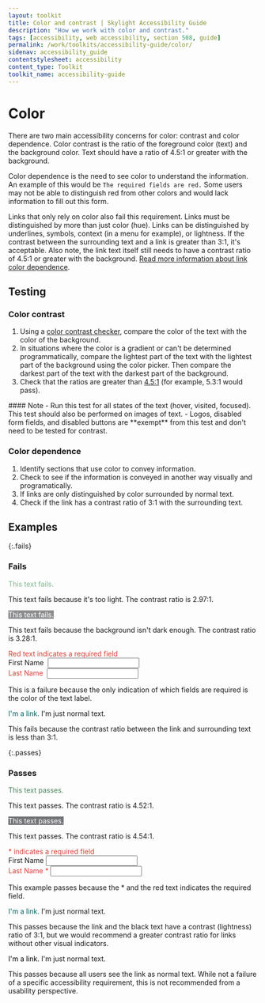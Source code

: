 ```yaml
---
layout: toolkit
title: Color and contrast | Skylight Accessibility Guide
description: "How we work with color and contrast."
tags: [accessibility, web accessibility, section 508, guide]
permalink: /work/toolkits/accessibility-guide/color/
sidenav: accessibility_guide
contentstylesheet: accessibility
content_type: Toolkit
toolkit_name: accessibility-guide
---
```

# Color

There are two main accessibility concerns for color: contrast and color dependence. Color contrast is the ratio of the foreground color (text) and the background color. Text should have a ratio of 4.5:1 or greater with the background.

Color dependence is the need to see color to understand the information. An example of this would be `The required fields are red.` Some users may not be able to distinguish red from other colors and would lack information to fill out this form.

Links that only rely on color also fail this requirement. Links must be distinguished by more than just color (hue). Links can be distinguished by underlines, symbols, context (in a menu for example), or lightness. If the contrast between the surrounding text and a link is greater than 3:1, it's acceptable. Also note, the link text itself still needs to have a contrast ratio of 4.5:1 or greater with the background. [Read more information about link color dependence](https://www.w3.org/TR/2016/NOTE-WCAG20-TECHS-20161007/F73).

## Testing

### Color contrast

1. Using a [color contrast checker](http://www.paciellogroup.com/resources/contrastanalyser/), compare the color of the text with the color of the background.
2. In situations where the color is a gradient or can't be determined programmatically, compare the lightest part of the text with the lightest part of the background using the color picker. Then compare the darkest part of the text with the darkest part of the background.
3. Check that the ratios are greater than [4.5:1](https://www.w3.org/WAI/WCAG21/quickref/?versions=2.0#contrast-minimum) (for example, 5.3:1 would pass).

<div class="callout--tip" markdown='1'>
#### Note
- Run this test for all states of the text (hover, visited, focused). This test should also be performed on images of text.
- Logos, disabled form fields, and disabled buttons are **exempt** from this test and don't need to be tested for contrast.
</div>

### Color dependence

1. Identify sections that use color to convey information.
2. Check to see if the information is conveyed in another way visually and programatically.
3. If links are only distinguished by color surrounded by normal text.
4. Check if the link has a contrast ratio of 3:1 with the surrounding text.

## Examples

{:.fails}
### Fails
<div class="example">
  <span style = "color:#80b690">This text fails.</span>
</div>

This text fails because it's too light. The contrast ratio is 2.97:1.

<div class="example">
<span style = "color:#FFFFFF; background:#8D8E90">This text fails.</span>
</div>

This text fails because the background isn't dark enough. The contrast ratio is 3.28:1.

<div class="example">
  <div class="row">
    <div class="col-sm-12">
      <span style="color:#D73E35;">Red text indicates a required field</span>
    </div>
  </div>
  <div class="form-group">
    <label for="name">First Name&nbsp;</label>
    <input class='form-control' type = "text" id="name">
  </div>
  <div class="form-group">
    <label for="lname" style="color:#D73E35">Last Name&nbsp;</label>
    <input class='form-control' type= "text" id="lname">
  </div>
</div>

This is a failure because the only indication of which fields are required is the color of the text label.

<div class="example">
<span><a href="#" style="color:#006061; text-decoration:none; border-bottom-style: none;">I'm a link.</a> I'm just normal text.</span>
</div>

This fails because the contrast ratio between the link and surrounding text is less than 3:1.

{:.passes}
### Passes

<div class="example">
<span style = "color:#4B825B">This text passes.</span>
</div>

This text passes. The contrast ratio is 4.52:1.

<div class="example">
<span style = "color:#FFFFFF; background:#757679">This text passes.</span>
</div>

This text passes. The contrast ratio is 4.54:1.

<div class="example">
  <div class="row">
    <div class="col-sm-12">
      <span style="color:#D73E35;">* indicates a required field</span>
    </div>
  </div>
  <div class="form-group">
    <label for="name-2">First Name</label>
    <input class="form-control" type="text" id="name-2">
  </div>
  <div class="form-group">
    <label for="lname-2" style="color:#D73E35">Last Name *</label>
    <input class="form-control" type="text" id="lname-2">
  </div>
</div>

This example passes because the * and the red text indicates the required field.

<div class="example">
<span><a href="#" style="color:#006465; text-decoration:none; border-bottom-style: none;">I'm a link.</a> I'm just normal text.</span>
</div>

This passes because the link and the black text have a contrast (lightness) ratio of 3:1, but we would recommend a greater contrast ratio for links without other visual indicators.

<div class="example">
<span><a href="#" style="color:#000000; text-decoration:none; border-bottom-style: none;">I'm a link.</a> I'm just normal text.</span>
</div>

This passes because all users see the link as normal text. While not a failure of a specific accessibility requirement, this is not recommended from a usability perspective.
